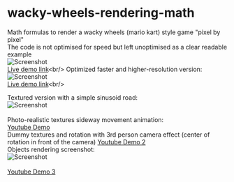 # wacky-wheels-rendering-math
Math formulas to render a wacky wheels (mario kart) style game "pixel by pixel"<br/>
The code is not optimised for speed but left unoptimised as a clear readable example<br/> 
![Screenshot](https://github.com/luke-b/wacky-wheels-rendering-math/blob/master/wacky.png "rendering output")<br/>
[Live demo link](http://studio.sketchpad.cc/Yx1R3KedAV?)<br/>
Optimized faster and higher-resolution version:<br/>
![Screenshot](https://github.com/luke-b/wacky-wheels-rendering-math/blob/master/wacky3.png "rendering output")<br/>
[Live demo link](http://studio.sketchpad.cc/jDUhmlEOTY?)<br/>

Textured version with a simple sinusoid road:<br/>
![Screenshot](https://github.com/luke-b/wacky-wheels-rendering-math/blob/master/wackyT.png "rendering output")<br/>
<br/>
Photo-realistic textures sideway movement animation:<br/>
[Youtube Demo](https://www.youtube.com/watch?v=_yzu__0E67c&feature=youtu.be)<br/>
Dummy textures and rotation with 3rd person camera effect (center of rotation in front of the camera)
[Youtube Demo 2](https://youtu.be/F2NQdulMUCQ)<br/>
Objects rendering screenshot:<br/>
![Screenshot](https://github.com/luke-b/wacky-wheels-rendering-math/blob/master/objects-draft1.png "rendering output")<br/>
<br/>
[Youtube Demo 3](https://www.youtube.com/watch?v=ICnhRuyOSFY)<br/>

